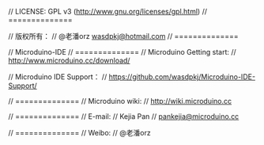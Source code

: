 ﻿// LICENSE: GPL v3 (http://www.gnu.org/licenses/gpl.html)
// ==============

// 版权所有：
// @老潘orz  wasdpkj@hotmail.com
// ==============

// Microduino-IDE
// ==============
// Microduino Getting start:
// http://www.microduino.cc/download/

// Microduino IDE Support：
// https://github.com/wasdpkj/Microduino-IDE-Support/

// ==============
// Microduino wiki:
// http://wiki.microduino.cc

// ==============
// E-mail:
// Kejia Pan
// pankejia@microduino.cc

// ==============
// Weibo:
// @老潘orz